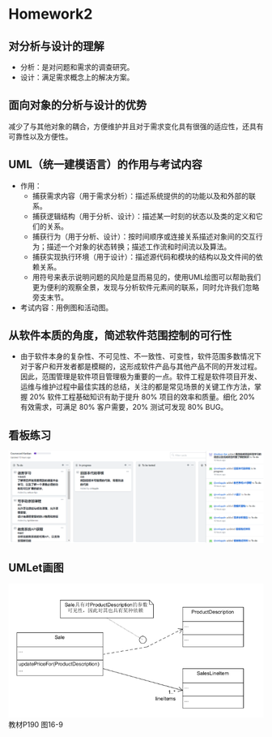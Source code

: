 # Homework2
## 对分析与设计的理解
  + 分析：是对问题和需求的调查研究。
  + 设计：满足需求概念上的解决方案。
## 面向对象的分析与设计的优势
  减少了与其他对象的耦合，方便维护并且对于需求变化具有很强的适应性，还具有可靠性以及方便性。
## UML（统一建模语言）的作用与考试内容
  + 作用：
    + 捕获需求内容（用于需求分析）：描述系统提供的的功能以及和外部的联系。
    + 捕获逻辑结构（用于分析、设计）：描述某一时刻的状态以及类的定义和它们的关系。
    + 捕获行为（用于分析、设计）：按时间顺序或连接关系描述对象间的交互行为；描述一个对象的状态转换；描述工作流和时间流以及算法。
    + 捕获实现执行环境（用于设计）：描述源代码和模块的结构以及文件间的依赖关系。
    + 用符号来表示说明问题的风险是显而易见的，使用UML绘图可以帮助我们更为便利的观察全景，发现与分析软件元素间的联系，同时允许我们忽略旁支末节。
  + 考试内容：用例图和活动图。
## 从软件本质的角度，简述软件范围控制的可行性
  + 由于软件本身的复杂性、不可见性、不一致性、可变性，软件范围多数情况下对于客户和开发者都是模糊的，这形成软件产品与其他产品不同的开发过程。因此，范围管理是软件项目管理极为重要的一点。软件工程是软件项目开发、运维与维护过程中最佳实践的总结，关注的都是常见场景的关键工作方法，掌握 20% 软件工程基础知识有助于提升 80% 项目的效率和质量。细化 20% 有效需求，可满足 80% 客户需要，20% 测试可发现 80% BUG。

## 看板练习
![](https://github.com/nelson-hjn/Homework2/blob/master/homework2_kanban1.png)

## UMLet画图
![类图](https://github.com/nelson-hjn/Homework2/blob/master/homework2_P190_class.png)
教材P190 图16-9 
